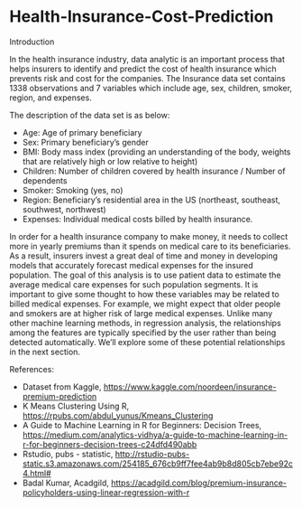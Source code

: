 # Health-Insurance-Cost-Prediction
Introduction

In the health insurance industry, data analytic is an important process that helps insurers to identify and predict the cost of health insurance which prevents risk and cost for the companies. The Insurance data set contains 1338 observations and 7 variables which include age, sex, children, smoker, region, and expenses.

The description of the data set is as below:
- Age: Age of primary beneficiary
- Sex: Primary beneficiary’s gender
- BMI: Body mass index (providing an understanding of the body, weights that are relatively high or low relative to height)
- Children: Number of children covered by health insurance / Number of dependents
- Smoker: Smoking (yes, no)
- Region: Beneficiary’s residential area in the US (northeast, southeast, southwest, northwest)
- Expenses: Individual medical costs billed by health insurance.

In order for a health insurance company to make money, it needs to collect more in yearly premiums than it spends on medical care to its beneficiaries. As a result, insurers invest a great deal of time and money in developing models that accurately forecast medical expenses for the insured population. The goal of this analysis is to use patient data to estimate the average medical care expenses for such population segments. It is important to give some thought to how these variables may be related to billed medical expenses. For example, we might expect that older people and smokers are at higher risk of large medical expenses. Unlike many other machine learning methods, in regression analysis, the relationships among the features are typically specified by the user rather than being detected automatically. We’ll explore some of these potential relationships in the next section.

References:

- Dataset from Kaggle,
https://www.kaggle.com/noordeen/insurance-premium-prediction
- K Means Clustering Using R,
https://rpubs.com/abdul_yunus/Kmeans_Clustering
- A Guide to Machine Learning in R for Beginners: Decision Trees,
https://medium.com/analytics-vidhya/a-guide-to-machine-learning-in-r-for-beginners-decision-trees-c24dfd490abb
- Rstudio, pubs - statistic,
http://rstudio-pubs-static.s3.amazonaws.com/254185_676cb9ff7fee4ab9b8d805cb7ebe92c4.html#
- Badal Kumar, Acadgild,
https://acadgild.com/blog/premium-insurance-policyholders-using-linear-regression-with-r

